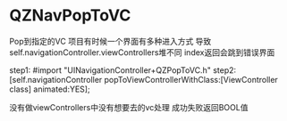 # QZNavPopToVC
Pop到指定的VC
项目有时候一个界面有多种进入方式 导致self.navigationController.viewControllers堆不同
index返回会跳到错误界面

step1:
#import "UINavigationController+QZPopToVC.h"
step2:
[self.navigationController popToViewControllerWithClass:[ViewController class] animated:YES];

没有做viewControllers中没有想要去的vc处理
成功失败返回BOOL值